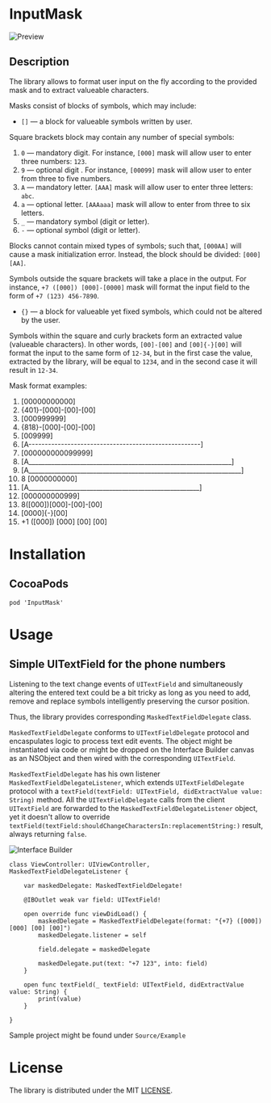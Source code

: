 # InputMask

![Preview](https://raw.githubusercontent.com/RedMadRobot/input-mask-ios/assets/Assets/phone_input_cropped.gif "Preview")

## Description
The library allows to format user input on the fly according to the provided mask and to extract valueable characters.  

Masks consist of blocks of symbols, which may include:

* `[]` — a block for valueable symbols written by user. 

Square brackets block may contain any number of special symbols:

1. `0` — mandatory digit. For instance, `[000]` mask will allow user to enter three numbers: `123`.
2. `9` — optional digit . For instance, `[00099]` mask will allow user to enter from three to five numbers.
3. `А` — mandatory letter. `[AAA]` mask will allow user to enter three letters: `abc`.
4. `а` — optional letter. `[АААааа]` mask will allow to enter from three to six letters.
5. `_` — mandatory symbol (digit or letter).
6. `-` — optional symbol (digit or letter).

Blocks cannot contain mixed types of symbols; such that, `[000AA]` will cause a mask initialization error.
Instead, the block should be divided: `[000][AA]`.

Symbols outside the square brackets will take a place in the output.
For instance, `+7 ([000]) [000]-[0000]` mask will format the input field to the form of `+7 (123) 456-7890`. 

* `{}` — a block for valueable yet fixed symbols, which could not be altered by the user.

Symbols within the square and curly brackets form an extracted value (valueable characters).
In other words, `[00]-[00]` and `[00]{-}[00]` will format the input to the same form of `12-34`, 
but in the first case the value, extracted by the library, will be equal to `1234`, and in the second case it will result in `12-34`. 

Mask format examples:

1. [00000000000]
2. {401}-[000]-[00]-[00]
3. [000999999]
4. {818}-[000]-[00]-[00]
5. [009999]
6. [A-----------------------------------------------------]
7. [000000000099999]
8. [A_______________________________________________________________]
9. [A__________________________________________________________________] 
10. 8 [0000000000] 
11. [A_____________________________________________________] 
12. [000000000999]
13. 8([000])[000]-[00]-[00]
14. [0000]{-}[00]
15. +1 ([000]) [000] [00] [00]

# Installation
## CocoaPods

`pod 'InputMask'`

# Usage
## Simple UITextField for the phone numbers

Listening to the text change events of `UITextField` and simultaneously altering the entered text could be a bit tricky as
long as you need to add, remove and replace symbols intelligently preserving the cursor position.

Thus, the library provides corresponding `MaskedTextFieldDelegate` class.

`MaskedTextFieldDelegate` conforms to `UITextFieldDelegate` protocol and encaspulates logic to process text edit events.
The object might be instantiated via code or might be dropped on the Interface Builder canvas as an NSObject and then 
wired with the corresponding `UITextField`.

`MaskedTextFieldDelegate` has his own listener `MaskedTextFieldDelegateListener`, which extends `UITextFieldDelegate` protocol
with a `textField(textField: UITextField, didExtractValue value: String)` method. All the `UITextFieldDelegate` calls from
the client `UITextField` are forwarded to the `MaskedTextFieldDelegateListener` object, yet it doesn't allow to override
`textField(textField:shouldChangeCharactersIn:replacementString:)` result, always returning `false`.

![Interface Builder](https://raw.githubusercontent.com/RedMadRobot/input-mask-ios/assets/Assets/shot.png "Interface Builder")

```
class ViewController: UIViewController, MaskedTextFieldDelegateListener {
    
    var maskedDelegate: MaskedTextFieldDelegate!

    @IBOutlet weak var field: UITextField!
    
    open override func viewDidLoad() {
        maskedDelegate = MaskedTextFieldDelegate(format: "{+7} ([000]) [000] [00] [00]")
        maskedDelegate.listener = self

        field.delegate = maskedDelegate

        maskedDelegate.put(text: "+7 123", into: field)
    }
    
    open func textField(_ textField: UITextField, didExtractValue value: String) {
        print(value)
    }
    
}
```

Sample project might be found under `Source/Example`

# License

The library is distributed under the MIT [LICENSE](https://opensource.org/licenses/MIT).
